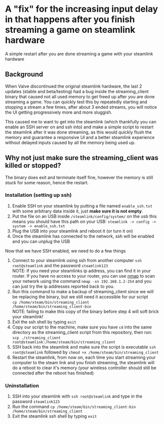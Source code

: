 # A "fix" for the increasing input delay in that happens after you finish streaming a game on steamlink hardware
A simple restart after you are done streaming a game with your steamlink hardware

## Background
When Valve discontinued the original steamlink hardware, the last 2 updates (stable and beta/testing) had a bug inside the streaming_client binary that caused not all used memory to get freed up after you are done streaming a game. You can quickly test this by repeatedly starting and stopping a stream a few times, after about 3 ended streams, you will notice the UI getting progressively more and more sluggish.

This caused me to want to get into the steamlink (which thankfully you can enable an SSH server on and ssh into) and make a simple script to restart the steamlink after it was done streaming, as this would quickly flush the memory and guarantee a responsive UI and a better steamlink experience without delayed inputs caused by all the memory being used up.

## Why not just make sure the streaming_client was killed or stopped?
The binary does exit and terminate itself fine, however the memory is still stuck for some reason, hence the restart.

### Installation (setting up ssh)
1. Enable SSH on your steamlink by putting a file named `enable_ssh.txt` with some arbitrary data inside it, just **make sure it is not empty**.
2. Put the file on an USB inside `/steamlink/config/system/` on the usb this means you should have this path on your USB: `steamlink -> config -> system -> enable_ssh.txt`
3. Plug the USB into your steamlink and reboot it (or turn it on)
4. Once the steamlink has connected to the network, ssh will be enabled and you can unplug the USB

Now that we have SSH enabled, we need to do a few things
1. Connect to your steamlink using ssh from another computer `ssh root@steamlink` and the password `steamlink123` <br/>
NOTE: If you need your steamlinks ip address, you can find it in your router. If you have no access to your router, you can use [nmap](https://nmap.org/download.html) to scan your network using the command `nmap -sn 192.168.1.2-254` and you can just try the ip addresses reported back to you.
2. Run this command to make a backup of streaming_client since we will be replacing the binary, but we still need it accessible for our script <br/>
`cp /home/steam/bin/streaming_client /home/steam/bin/streaming_client-bin`<br>
NOTE: failing to make this copy of the binary before step 4 will soft brick your steamlink!
3. Exit the ssh shell by typing `exit`
4. Copy our script to the machine, make sure you have `cd` into the same directory as the streaming_client script from this repository, then run:<br/>
`scp ./streaming_client root@steamlink:/home/steam/bin/streaming_client`
5. SSH back into the steamlink and make sure the script is executable `ssh root@steamlink` followed by `chmod +x /home/steam/bin/streaming_client`
6. Restart the steamlink, from now on, each time you start streaming your computer to the steam link and you finish streaming, the steamlink will do a reboot to clear it's memory (your wireless controller should still be connected after the reboot has finished)

### Uninstallation
1. SSH into your steamlink with `ssh root@steamlink` and type in the password `steamlink123`
2. Run the command `cp /home/steam/bin/streaming_client-bin /home/steam/bin/streaming_client`
3. Exit the steamlink ssh shell by typing `exit`
